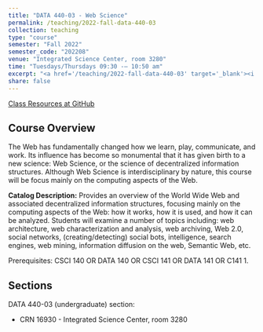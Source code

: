 ```yaml
---
title: "DATA 440-03 - Web Science"
permalink: /teaching/2022-fall-data-440-03
collection: teaching
type: "course"
semester: "Fall 2022"
semester_code: "202208"
venue: "Integrated Science Center, room 3280"
time: "Tuesdays/Thursdays 09:30 -– 10:50 am"
excerpt: "<a href='/teaching/2022-fall-data-440-03' target='_blank'><i class='fab fa-fw fa-github' style='color:#171516'></i></a> &nbsp; **Catalog Description:** The Web has fundamentally changed how we learn, play, communicate, and work. Its influence has become so monumental that it has given birth to a new science: Web Science, or the science of decentralized information structures. Although Web Science is interdisciplinary by nature, this course will be focus mainly on the computing aspects of the Web: how it works, how it is used, and how it can be analyzed. We will examine several topics including: web architecture, web characterization and analysis, web archiving, Web 2.0, social networks, (creating/detecting) social bots, collective intelligence, search engines, web mining, information diffusion on the web, Semantic Web, etc."
share: false
---
```


<a href="https://github.com/anwala/teaching-web-science/tree/main/fall-2022" target="_blank" class="btn btn--mcw"><i class="fab fa-fw fa-github"></i><span> Class Resources at GitHub</span></a>

## Course Overview

The Web has fundamentally changed how we learn, play, communicate, and work. Its influence has become so monumental that it has given birth to a new science: Web Science, or the science of decentralized information structures. Although Web Science is interdisciplinary by nature, this course will be focus mainly on the computing aspects of the Web.

**Catalog Description:** Provides an overview of the World Wide Web and associated decentralized information structures, focusing mainly on the computing aspects of the Web: how it works, how it is used, and how it can be analyzed. Students will examine a number of topics including: web architecture, web characterization and analysis, web archiving, Web 2.0, social networks, (creating/detecting) social bots,  intelligence, search engines, web mining, information diffusion on the web, Semantic Web, etc. 

Prerequisites: CSCI 140 OR DATA 140 OR CSCI 141 OR DATA 141 OR C141 1.

## Sections

DATA 440-03 (undergraduate) section:

* CRN 16930 - Integrated Science Center, room 3280
